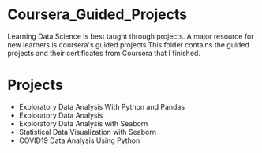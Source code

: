 # Coursera_Guided_Projects
Learning Data Science is best taught through projects. A major resource for new learners is coursera's guided projects.This folder contains the guided projects and their certificates from Coursera that I finished.

# Projects

- Exploratory Data Analysis With Python and Pandas
- Exploratory Data Analysis
- Exploratory Data Analysis with Seaborn
- Statistical Data Visualization with Seaborn
- COVID19 Data Analysis Using Python
